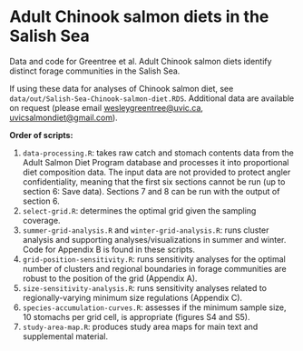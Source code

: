 # Adult Chinook salmon diets in the Salish Sea

Data and code for Greentree et al. Adult Chinook salmon diets identify distinct forage communities in the Salish Sea.

If using these data for analyses of Chinook salmon diet, see `data/out/Salish-Sea-Chinook-salmon-diet.RDS`. Additional data are available on request (please email wesleygreentree@uvic.ca, uvicsalmondiet@gmail.com).

**Order of scripts:**

1.  `data-processing.R`: takes raw catch and stomach contents data from the Adult Salmon Diet Program database and processes it into proportional diet composition data. The input data are not provided to protect angler confidentiality, meaning that the first six sections cannot be run (up to section 6: Save data). Sections 7 and 8 can be run with the output of section 6.
2.  `select-grid.R`: determines the optimal grid given the sampling coverage.
3.  `summer-grid-analysis.R` and `winter-grid-analysis.R`: runs cluster analysis and supporting analyses/visualizations in summer and winter. Code for Appendix B is found in these scripts.
4.  `grid-position-sensitivity.R`: runs sensitivity analyses for the optimal number of clusters and regional boundaries in forage communities are robust to the position of the grid (Appendix A).
5. `size-sensitivity-analysis.R`: runs sensitivity analyses related to regionally-varying minimum size regulations (Appendix C).
6. `species-accumulation-curves.R`: assesses if the minimum sample size, 10 stomachs per grid cell, is appropriate (figures S4 and S5).
7. `study-area-map.R`: produces study area maps for main text and supplemental material.

